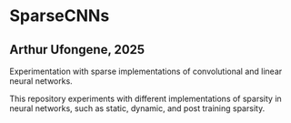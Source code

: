 # SparseCNNs
## Arthur Ufongene, 2025
Experimentation with sparse implementations of convolutional and linear neural networks.

This repository experiments with different implementations of sparsity in neural networks, such as static, dynamic, and post training sparsity.
